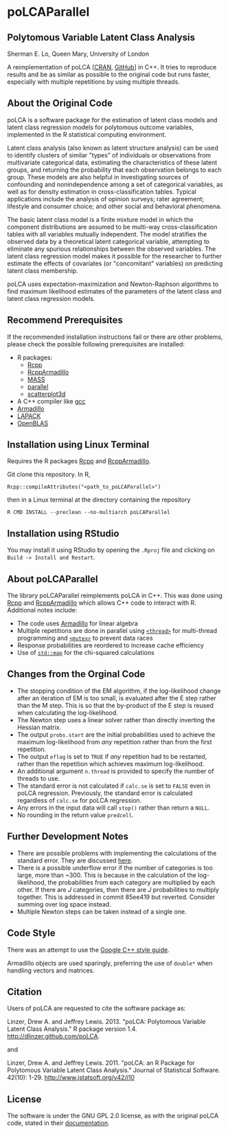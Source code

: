 # poLCAParallel
## Polytomous Variable Latent Class Analysis

Sherman E. Lo, Queen Mary, University of London

A reimplementation of poLCA \[[CRAN](https://cran.r-project.org/web/packages/poLCA/index.html), [GitHub](https://github.com/dlinzer/poLCA)\] in C++. It tries to reproduce results and be as similar as possible to the original code but runs faster, especially with multiple repetitions by using multiple threads.

## About the Original Code

poLCA is a software package for the estimation of latent class models and latent class regression models for polytomous outcome variables, implemented in the R statistical computing environment.

Latent class analysis (also known as latent structure analysis) can be used to identify clusters of similar "types" of individuals or observations from multivariate categorical data, estimating the characteristics of these latent groups, and returning the probability that each observation belongs to each group. These models are also helpful in investigating sources of confounding and nonindependence among a set of categorical variables, as well as for density estimation in cross-classification tables. Typical applications include the analysis of opinion surveys; rater agreement; lifestyle and consumer choice; and other social and behavioral phenomena.

The basic latent class model is a finite mixture model in which the component distributions are assumed to be multi-way cross-classification tables with all variables mutually independent. The model stratifies the observed data by a theoretical latent categorical variable, attempting to eliminate any spurious relationships between the observed variables. The latent class regression model makes it possible for the researcher to further estimate the effects of covariates (or "concomitant" variables) on predicting latent class membership.

poLCA uses expectation-maximization and Newton-Raphson algorithms to find maximum likelihood estimates of the parameters of the latent class and latent class regression models.

## Recommend Prerequisites

If the recommended installation instructions fail or there are other problems, please check the possible following prerequisites are installed:
* R packages:
    * [Rcpp](https://cran.r-project.org/web/packages/Rcpp)
    * [RcppArmadillo](https://cran.r-project.org/web/packages/RcppArmadillo)
    * [MASS](https://cran.r-project.org/web/packages/MASS/index.html)
    * [parallel](https://www.rdocumentation.org/packages/parallel/)
    * [scatterplot3d](https://cran.r-project.org/web/packages/scatterplot3d/)
* A C++ compiler like [gcc](https://gcc.gnu.org/)
* [Armadillo](http://arma.sourceforge.net/)
* [LAPACK](http://www.netlib.org/lapack/)
* [OpenBLAS](https://www.openblas.net/)

## Installation using Linux Terminal

Requires the R packages [Rcpp](https://cran.r-project.org/web/packages/Rcpp) and [RcppArmadillo](https://cran.r-project.org/web/packages/RcppArmadillo).

Git clone this repository.
In R,
```
Rcpp::compileAttributes("<path_to_poLCAParallel>")
```
then in a Linux terminal at the directory containing the repository
```
R CMD INSTALL --preclean --no-multiarch poLCAParallel
```

## Installation using RStudio

You may install it using RStudio by opening the `.Rproj` file and clicking on `Build -> Install and Restart`.

## About poLCAParallel

The library poLCAParallel reimplements poLCA in C++. This was done using [Rcpp](https://cran.r-project.org/web/packages/Rcpp) and [RcppArmadillo](https://cran.r-project.org/web/packages/RcppArmadillo) which allows C++ code to interact with R. Additional notes include:
*  The code uses [Armadillo](http://arma.sourceforge.net/) for linear algebra
*  Multiple repetitions are done in parallel using [`<thread>`](https://www.cplusplus.com/reference/thread/) for multi-thread programming and [`<mutex>`](https://www.cplusplus.com/reference/mutex/) to prevent data races
*  Response probabilities are reordered to increase cache efficiency
*  Use of [`std::map`](https://en.cppreference.com/w/cpp/container/map) for the chi-squared calculations

## Changes from the Orginal Code

* The stopping condition of the EM algorithm, if the log-likelihood change after an iteration of EM is too small, is evaluated after the E step rather than the M step. This is so that the by-product of the E step is reused when calculating the log-likelihood.
* The Newton step uses a linear solver rather than directly inverting the Hessian matrix.
* The output `probs.start` are the initial probabilities used to achieve the maximum log-likelihood from *any* repetition rather than from the first repetition.
* The output `eflag` is set to `TRUE` if *any* repetition had to be restarted, rather than the repetition which achieves maximum log-likelihood.
* An additional argument `n.thread` is provided to specify the number of threads to use.
* The standard error is not calculated if `calc.se` is set to `FALSE` even in poLCA regression. Previously, the standard error is calculated regardless of `calc.se` for poLCA regression.
* Any errors in the input data will call `stop()` rather than return a `NULL`.
* No rounding in the return value `predcell`.

## Further Development Notes

* There are possible problems with implementing the calculations of the standard error. They are discussed [here](note_standard_error.tex).
* There is a possible underflow error if the number of categories is too large, more than ~300. This is because in the calculation of the log-likelihood, the probabilities from each category are multiplied by each other. If there are $J$ categories, then there are $J$ probabilities to multiply together. This is addressed in commit 85ee419 but reverted. Consider summing over log space instead.
* Multiple Newton steps can be taken instead of a single one.

## Code Style

There was an attempt to use the [Google C++ style guide](https://google.github.io/styleguide/cppguide.html).

Armadillo objects are used sparingly, preferring the use of `double*` when handling vectors and matrices.

## Citation

Users of poLCA are requested to cite the software package as:

Linzer, Drew A. and Jeffrey Lewis. 2013. "poLCA: Polytomous Variable Latent Class Analysis." R package version 1.4. http://dlinzer.github.com/poLCA.

and

Linzer, Drew A. and Jeffrey Lewis. 2011. "poLCA: an R Package for Polytomous Variable Latent Class Analysis." Journal of Statistical Software. 42(10): 1-29. http://www.jstatsoft.org/v42/i10

## License

The software is under the GNU GPL 2.0 license, as with the original poLCA code, stated in their [documentation](https://cran.r-project.org/web/packages/poLCA/index.html).
